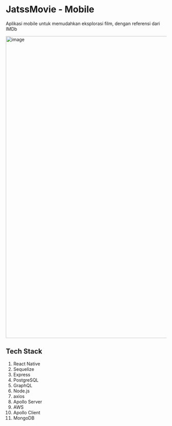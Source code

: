 # JatssMovie - Mobile

Aplikasi mobile untuk memudahkan eksplorasi film, dengan referensi dari IMDb

<img width="947" alt="image" src="https://media.licdn.com/dms/image/D562DAQEKp8zpRSpEvg/profile-treasury-image-shrink_800_800/0/1703252557344?e=1704186000&v=beta&t=c875IW9CFZsrMZlrnNAEw-2kUxkXcAULvtjb0-OPgxo">

## Tech Stack

1. React Native
2. Sequelize
3. Express
4. PostgreSQL
5. GraphQL
6. Node.js
7. axios
8. Apollo Server
9. AWS
10. Apollo Client
11. MongoDB

